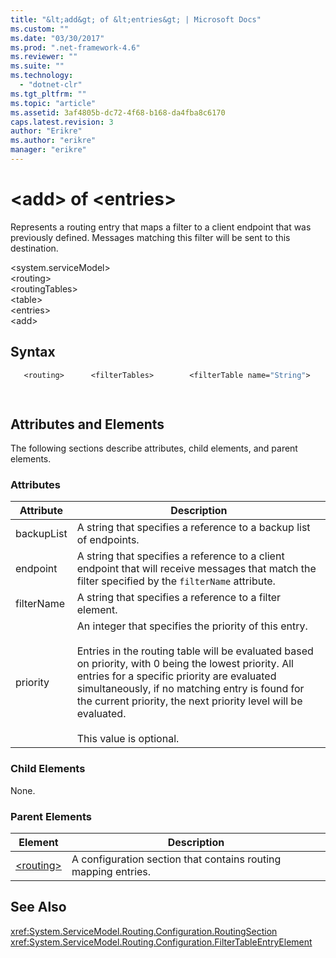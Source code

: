 ```yaml
---
title: "&lt;add&gt; of &lt;entries&gt; | Microsoft Docs"
ms.custom: ""
ms.date: "03/30/2017"
ms.prod: ".net-framework-4.6"
ms.reviewer: ""
ms.suite: ""
ms.technology: 
  - "dotnet-clr"
ms.tgt_pltfrm: ""
ms.topic: "article"
ms.assetid: 3af4805b-dc72-4f68-b168-da4fba8c6170
caps.latest.revision: 3
author: "Erikre"
ms.author: "erikre"
manager: "erikre"
---
```

# &lt;add&gt; of &lt;entries&gt;
Represents a routing entry that maps a filter to a client endpoint that was previously defined. Messages matching this filter will be sent to this destination.  
  
 \<system.serviceModel>  
\<routing>  
\<routingTables>  
\<table>  
\<entries>  
\<add>  
  
## Syntax  
  
```vb  
   <routing>      <filterTables>        <filterTable name="String">          <entries>            <add backupList=”String”                 endpointName="String"                  filterName="String"                  priority="Integer" />          </entries>        </table>      </routingTables></routing>  
```  
  
```csharp  
  
```  
  
## Attributes and Elements  
 The following sections describe attributes, child elements, and parent elements.  
  
### Attributes  
  
|Attribute|Description|  
|---------------|-----------------|  
|backupList|A string that specifies a reference to a backup list of endpoints.|  
|endpoint|A string that specifies a reference to a client endpoint that will receive messages that match the filter specified by the `filterName` attribute.|  
|filterName|A string that specifies a reference to a filter element.|  
|priority|An integer that specifies the priority of this entry.<br /><br /> Entries in the routing table will be evaluated based on priority, with 0 being the lowest priority. All entries for a specific priority are evaluated simultaneously, if no matching entry is found for the current priority, the next priority level will be evaluated.<br /><br /> This value is optional.|  
  
### Child Elements  
 None.  
  
### Parent Elements  
  
|Element|Description|  
|-------------|-----------------|  
|[\<routing>](../../../../../docs/framework/configure-apps/file-schema/wcf/routing.md)|A configuration section that contains routing mapping entries.|  
  
## See Also  
 <xref:System.ServiceModel.Routing.Configuration.RoutingSection>   
 <xref:System.ServiceModel.Routing.Configuration.FilterTableEntryElement> 